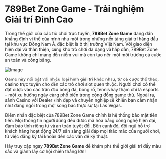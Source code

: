 # 789Bet Zone Game - Trải nghiệm Giải trí Đỉnh Cao

Trong thế giới của các trò chơi trực tuyến, **789Bet Zone Game** đang dần khẳng định vị thế của mình như một trong những nền tảng giải trí hàng đầu tại khu vực Đông Nam Á, đặc biệt là ở thị trường Việt Nam. Với giao diện hiện đại và thân thiện, cùng kho trò chơi đa dạng và hấp dẫn, 789Bet Zone Game không chỉ mang đến niềm vui mà còn tạo nên một môi trường cá cược an toàn và công bằng.

![Image](https://github.com/user-attachments/assets/bd51ea9f-0666-407b-a7a7-98ead6de688c)

Game này nổi bật với nhiều loại hình giải trí khác nhau, từ cá cược thể thao, casino trực tuyến cho đến các trò chơi slot quen thuộc. Người chơi có thể đặt cược vào các trận đấu bóng đá, bóng rổ, tennis hay thậm chí là esports – một xu hướng ngày càng phổ biến trong cộng đồng game thủ. Ngoài ra, sảnh Casino với Dealer xinh đẹp và chuyên nghiệp sẽ khiến bạn cảm nhận như đang ngồi trong một sòng bạc thực sự tại Las Vegas.

Điểm nhấn đặc biệt của 789Bet Zone Game chính là hệ thống bảo mật tiên tiến. Mọi thông tin người dùng đều được mã hóa bằng công nghệ hiện đại, đảm bảo tính riêng tư và an toàn tuyệt đối. Bên cạnh đó, đội ngũ hỗ trợ khách hàng hoạt động 24/7 sẵn sàng giải đáp mọi thắc mắc của người chơi, từ việc đăng ký tài khoản đến các vấn đề kỹ thuật.

Hãy truy cập ngay **789Bet Zone Game** để khám phá thế giới giải trí đầy màu sắc và giành lấy cơ hội chiến thắng lớn!